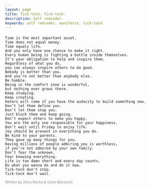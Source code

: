```yaml
---
layout: page
title: Tick-tock. Tick-tock.
description: Self reminder.
keywords: self reminder, manifesto, tick-tock
---
```


<h4><span id="myClock" style="font-family:'Fira Mono',monospace;letter-spacing:2px;color:#FF4136;text-transform:uppercase"></span></h4>
<script>
var myClock = document.getElementById('myClock');
function renderTime () {
    var currentTime = new Date();
    var months = ["January", "February", "March", "April", "May", "June", "July", "August", "September", "October", "November", "December"];
    var mo = currentTime.getMonth();
  	var d = currentTime.getDate();
  	var y = currentTime.getFullYear();
    var h = currentTime.getHours();
    var m = currentTime.getMinutes();
    var s = currentTime.getSeconds();
    var ms = currentTime.getMilliseconds();
    if (h < 10) { h = "0" + h; }   
    if (m < 10) { m = "0" + m; }    
    if (s < 10) { s = "0" + s; }
    myClock.textContent = months[mo] + " " + d + ", " + y + " • " + h + ":" + m + ":" + s + ":" + ms;
    myClock.innerText = months[mo] + " " + d + ", " + y + " • " + h + ":" + m + ":" + s + ":" + ms;
}

setInterval(function(){
    renderTime();
}, 1);
</script>

```
Time is the most important asset.
Time does not equal money.
Time equals life.
And you only have one chance to make it right.
Every human being is fighting a battle inside themselves.
It’s your obligation to help and inspire them.
Regardless of what you do,
you can always inspire others to do good.
Nobody is better than you.
And you’re not better than anybody else.
Be humble.
Being in the comfort zone is wonderful,
but nothing ever grows there.
Keep studying.
Keep creating.
Haters will come if you have the audacity to build something new.
Don’t let them define you.
Don’t let them stop you.
Just block them and keep going.
Don’t expect others to make you happy.
You are the only one responsible for your happiness.
Don’t wait until Friday to enjoy life.
Joy should be present in everything you do.
Be kind to your parents.
They gave up many things for you.
Having millions of people admiring you is worthless,
if you’re not admired by your own family.
Don’t fear the unknown.
Fear knowing everything.
Life is too damn short and every day counts.
Do what you wanna do and do it now.
Tick-tock don't stop.
Tick-tock don't wait.
```

<small style="opacity:0.5">Written by Zeno Rocha & Carol Moreschi.</small>
